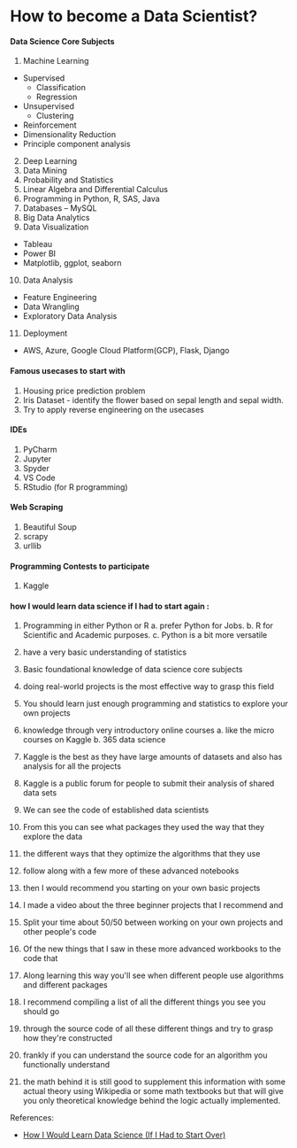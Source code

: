 # How to become a Data Scientist?

#### Data Science Core Subjects 
1.	Machine Learning
  * Supervised
    * Classification
    * Regression
  * Unsupervised
    * Clustering 
  * Reinforcement
  * Dimensionality Reduction
  * Principle component analysis

2.	Deep Learning
3.	Data Mining
4.	Probability and Statistics
5.  Linear Algebra and Differential Calculus
6.	Programming in Python, R, SAS, Java
7.	Databases – MySQL
8.	Big Data Analytics
9.  Data Visualization
  * Tableau
  * Power BI
  * Matplotlib, ggplot, seaborn
10. Data Analysis
  * Feature Engineering
  * Data Wrangling
  * Exploratory Data Analysis
11. Deployment
  * AWS, Azure, Google Cloud Platform(GCP), Flask, Django 

#### Famous usecases to start with

1. Housing price prediction problem
2. Iris Dataset - identify the flower based on sepal length and sepal width.
3. Try to apply reverse engineering on the usecases

#### IDEs
1. PyCharm
2. Jupyter
3. Spyder
4. VS Code
5. RStudio (for R programming)

#### Web Scraping 
1. Beautiful Soup 
2. scrapy
3. urllib

#### Programming Contests to participate
1. Kaggle



#### how I would learn data science if I had to start again :

1.	Programming in either Python or R 
  a.	prefer Python for Jobs.
  b.	R for Scientific and Academic purposes.
  c.	Python is a bit more versatile

2.	have a very basic understanding of statistics 
3.	Basic foundational knowledge of data science core subjects
4.	doing real-world projects is the most effective way to grasp this field 
5.	You should learn just enough programming and statistics to explore your own projects 
6.	knowledge through very introductory online courses
  a.	like the micro courses on Kaggle 
  b.	365 data science
7.	Kaggle is the best as they have large amounts of datasets and also has analysis for all the projects
8.	Kaggle is a public forum for people to submit their analysis of shared data sets 
9.	We can see the code of established data scientists
10.	From this you can see what packages they used the way that they explore the data 
11.	the different ways that they optimize the algorithms that they use 
12.	follow along with a few more of these advanced notebooks 
13.	then I would recommend you starting on your own basic projects 
14.	I made a video about the three beginner projects that I recommend and
15.	Split your time about 50/50 between working on your own projects and  other people's code 
16.	Of the new things that I saw in these more advanced workbooks to the code that
17.	Along learning this way you'll see when different people use algorithms and different packages
18.	I recommend compiling a list of all the different things you see you should go
19.	through the source code of all these different things and try to grasp how they're constructed 
20.	frankly if you can understand the source code for an algorithm you functionally understand 
21.	the math behind it is still good to supplement this information with some actual theory using Wikipedia or some math textbooks but that will give you only theoretical knowledge behind the logic actually implemented.

References:
- [How I Would Learn Data Science (If I Had to Start Over)](https://www.youtube.com/watch?v=4OZip0cgOho)
